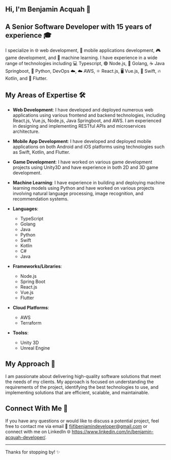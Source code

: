 ## Hi, I'm Benjamin Acquah 🚀

## A Senior Software Developer with 15 years of experience 🎓

I specialize in 🌐 web development, 📱 mobile applications development, 🎮 game development, and 🧠 machine learning. I have experience in a wide range of technologies including 💻 Typescript, 🟢 Node.js, 🐹 Golang, ☕ Java Springboot, 🐍 Python, DevOps ☁️, ☁️ AWS, ⚛️ React.js, 🖥️ Vue.js, 🍎 Swift, 🔥 Kotlin, and 🦋 Flutter.

## My Areas of Expertise 🛠️

- **Web Development**: I have developed and deployed numerous web applications using various frontend and backend technologies, including React.js, Vue.js, Node.js, Java Springboot, and AWS. I am experienced in designing and implementing RESTful APIs and microservices architecture.
- **Mobile App Development**: I have developed and deployed mobile applications on both Android and iOS platforms using technologies such as Swift, Kotlin, and Flutter.
- **Game Development**: I have worked on various game development projects using Unity3D and have experience in both 2D and 3D game development.
- **Machine Learning**: I have experience in building and deploying machine learning models using Python and have worked on various projects involving natural language processing, image recognition, and recommendation systems.

- **Languages**: 
  - TypeScript
  - Golang
  - Java
  - Python
  - Swift
  - Kotlin
  - C#
  - Java

- **Frameworks/Libraries**:
  - Node.js
  - Spring Boot
  - React.js
  - Vue.js
  - Flutter

- **Cloud Platforms**:
  - AWS
  - Terraform
  
- **Toolss**:
  - Unity 3D
  - Unreal Engine

## My Approach 🧐

I am passionate about delivering high-quality software solutions that meet the needs of my clients. My approach is focused on understanding the requirements of the project, identifying the best technologies to use, and implementing solutions that are efficient, scalable, and maintainable.

## Connect With Me 🤝

If you have any questions or would like to discuss a potential project, feel free to contact me via email 📧 fiifibenjamindeveloper@gmail.com or connect with me on LinkedIn 🌐 https://www.linkedin.com/in/benjamin-acquah-developer/.

---

Thanks for stopping by! ✨
